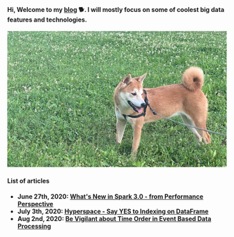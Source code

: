 #### Hi, Welcome to my [blog](https://mingwei-li.github.io) :dog2:. I will mostly focus on some of coolest big data features and technologies.

![houhou](./images/houhou.png)

#### List of articles

- **June 27th, 2020: [What's New in Spark 3.0 - from Performance Perspective](./blogs/spark-3.0.md)**
- **July 3th, 2020: [Hyperspace - Say YES to Indexing on DataFrame](./blogs/hyperspace.md)**
- **Aug 2nd, 2020: [Be Vigilant about Time Order in Event Based Data Processing](./blogs/event-order.md)**